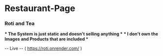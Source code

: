 # Restaurant-Page
### Roti and Tea

__* The System is just static and doesn't selling anything *__
__* I don't own the Images and Products that are included *__

-- Live -- ( https://roti.onrender.com/ )
